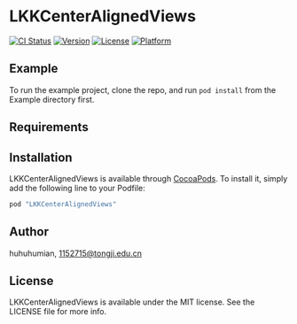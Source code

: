 # LKKCenterAlignedViews

[![CI Status](http://img.shields.io/travis/huhuhumian/LKKCenterAlignedViews.svg?style=flat)](https://travis-ci.org/huhuhumian/LKKCenterAlignedViews)
[![Version](https://img.shields.io/cocoapods/v/LKKCenterAlignedViews.svg?style=flat)](http://cocoapods.org/pods/LKKCenterAlignedViews)
[![License](https://img.shields.io/cocoapods/l/LKKCenterAlignedViews.svg?style=flat)](http://cocoapods.org/pods/LKKCenterAlignedViews)
[![Platform](https://img.shields.io/cocoapods/p/LKKCenterAlignedViews.svg?style=flat)](http://cocoapods.org/pods/LKKCenterAlignedViews)

## Example

To run the example project, clone the repo, and run `pod install` from the Example directory first.

## Requirements

## Installation

LKKCenterAlignedViews is available through [CocoaPods](http://cocoapods.org). To install
it, simply add the following line to your Podfile:

```ruby
pod "LKKCenterAlignedViews"
```

## Author

huhuhumian, 1152715@tongji.edu.cn

## License

LKKCenterAlignedViews is available under the MIT license. See the LICENSE file for more info.
